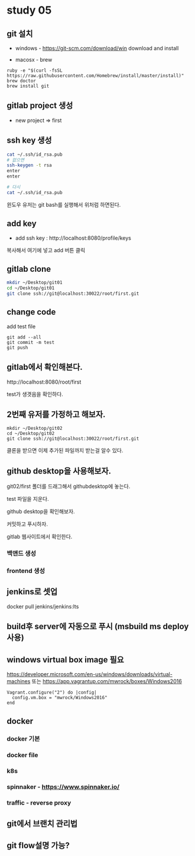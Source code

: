 # study 05


## git 설치 

* windows - https://git-scm.com/download/win download and install 

* macosx - brew
```
ruby -e "$(curl -fsSL https://raw.githubusercontent.com/Homebrew/install/master/install)"
brew doctor
brew install git
```


## gitlab project 생성

* new project => first

## ssh key 생성 

```bash
cat ~/.ssh/id_rsa.pub
# 없으면 
ssh-keygen -t rsa
enter
enter 

# 다시 
cat ~/.ssh/id_rsa.pub
```

윈도우 유저는 git bash를 실행해서 위처럼 하면된다.

## add key 
* add ssh key  :   http://localhost:8080/profile/keys 

복사해서 여기에 넣고 add 버튼 클릭

## gitlab clone
```bash
mkdir ~/Desktop/git01
cd ~/Desktop/git01
git clone ssh://git@localhost:30022/root/first.git
```

## change code 

add test file 
```
git add --all 
git commit -m test
git push 
```

## gitlab에서 확인해본다. 

http://localhost:8080/root/first

test가 생겻음을 확인하다.

## 2번째 유저를 가정하고 해보자. 
```
mkdir ~/Desktop/git02
cd ~/Desktop/git02
git clone ssh://git@localhost:30022/root/first.git
```

클론을 받으면 이제 추가된 파일까지 받는걸 알수 있다.

## github desktop을 사용해보자. 

git02/first 폴더를 드래그해서 githubdesktop에 놓는다. 

test 파일을 지운다. 

github desktop을 확인해보자.

커밋하고 푸시하자. 

gitlab 웹사이트에서 확인한다. 






### 백앤드 생성 

### frontend 생성 



## jenkins로 셋업 

docker pull jenkins/jenkins:lts

## build후 server에 자동으로 푸시 (msbuild ms deploy 사용) 

## windows virtual box image 필요
<https://developer.microsoft.com/en-us/windows/downloads/virtual-machines>
또는 
https://app.vagrantup.com/mwrock/boxes/Windows2016

```
Vagrant.configure("2") do |config|
  config.vm.box = "mwrock/Windows2016"
end
```

## docker

### docker 기본

### docker file

### k8s

### spinnaker - https://www.spinnaker.io/

### traffic - reverse proxy

## git에서 브랜치 관리법

## git flow설명 가능?





